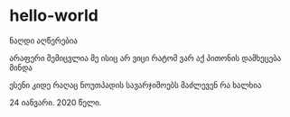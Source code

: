 # hello-world
ნაღდი აღწერებია

არაფერი შემიცვლია
მე ისიც არ ვიცი რატომ ვარ აქ
პითონის დამხეცება მინდა

ესენი კიდე რაღაც ნოუთპადის სავარჯიშოებს მაძლევენ
რა ხალხია

24 იანვარი. 2020 წელი.
